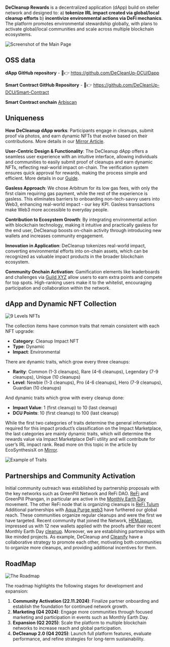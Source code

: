**DeCleanup Rewards** is a decentralized application (dApp) build on steller network and designed to:
a) **tokenize IRL impact created via global/local cleanup efforts**
b) **incentivize environmental actions via DeFi mechanics**. 
The platform promotes environmental stewardship globally, with plans to activate global/local communities and scale across multiple blockchain ecosystems.

![Screenshot of the Main Page](https://beige-defiant-spoonbill-537.mypinata.cloud/ipfs/QmWjckBnwWkidWtTQwR17TrQWoo9j3FX5LLwRg8s3n12cN)

## OSS data

**dApp GitHub repository** - 🔗👉 https://github.com/DeCleanUp-DCU/Dapp

**Smart Contract GitHub Repository** - 🔗👉 https://github.com/DeCleanUp-DCU/Smart-Contract

**Smart Contract onchain** [Arbiscan](https://arbiscan.io/address/0xf21389b64e0eb749fd150d0c44742692e19a69c8) 

## Uniqueness

**How DeCleanup dApp works**: Participants engage in cleanups, submit proof via photos, and earn dynamic NFTs that evolve based on their contributions. More details in our [Mirror Article](https://mirror.xyz/decleanupnet.eth/ZzncKRu-Q-leEZkQ48Txm-NQRxG_hH3V3wyHaYUKfYI).

**User-Centric Design & Functionality**: The DeCleanup dApp offers a seamless user experience with an intuitive interface, allowing individuals and communities to easily submit proof of cleanups and earn dynamic NFTs, reflecting real-world impact on-chain. The verification system ensures quick approval for rewards, making the process simple and efficient. 
More details in our [Guide](https://mirror.xyz/decleanupnet.eth/A5uzOpx9HUgXZEopCKUsbgffw9SajL4Q9eECgrguq-4).

**Gasless Approach**: We chose Arbitrum for its low gas fees, with only the first claim requiring gas payment, while the rest of the experience is gasless. This eliminates barriers to onboarding non-tech-savvy users into Web3, enhancing real-world impact - our key KPI. Gasless transactions make Web3 more accessible to everyday people.

**Contribution to Ecosystem Growth**: By integrating environmental action with blockchain technology, making it intuitive and practically gasless for the end user, DeCleanup boosts on-chain activity through introducing new wallets and increases community engagement.

**Innovation in Application**: DeCleanup tokenizes real-world impact, converting environmental efforts into on-chain assets, which can be recognized as valuable impact products in the broader blockchain ecosystem.

**Community Onchain Activation**: Gamification elements like leaderboards and challenges via [Guild XYZ](https://guild.xyz/decleanup-network) allow users to earn extra points and compete for top spots. High-ranking users make it to the whitelist, encouraging participation and collaboration within the network.

## dApp and Dynamic NFT Collection

![9 Levels NFTs](https://beige-defiant-spoonbill-537.mypinata.cloud/ipfs/QmZELVjF8H5VvG1BxhunXK4n6LuK17RBuis5yRepEqxARk)

The collection items have common traits that remain consistent with each NFT upgrade:
- **Category**: Cleanup Impact NFT
- **Type**: Dynamic
- **Impact**: Environmental

There are dynamic traits, which grow every three cleanups:
- **Rarity**: Common (1-3 cleanups), Rare (4-6 cleanups), Legendary (7-9 cleanups), Unique (10 cleanups)
- **Level**: Newbie (1-3 cleanups), Pro (4-6 cleanups), Hero (7-9 cleanups), Guardian (10 cleanups)

And dynamic traits which grow with every cleanup done:
- **Impact Value**: 1 (first cleanup) to 10 (last cleanup)
- **DCU Points**: 10 (first cleanup) to 100 (last cleanup)

While the first two categories of traits determine the general information required for this impact product’s classification on the Impact Marketplace, the last categories are mainly dynamic traits, which will determine the rewards value via Impact Marketplace DeFi utility and will contribute for user’s IRL impact rank. 
Read more on this topic in the article by EcoSynthesisX on [Mirror](https://mirror.xyz/ecosynthesisx.eth/zOdeuaeFfJUFScZZKu1OGF7cWCiRgUHQSGE-14cf8fo).

![Example of Traits](https://beige-defiant-spoonbill-537.mypinata.cloud/ipfs/QmfUA1PomqfsXPZod2oo79nrMq17xT1Rxo8EdWxwFFVHxM)

## Partnerships and Community Activation

Initial community outreach was established by partnership proposals with the key networks such as GreenPill Network and ReFi DAO. [ReFi](https://x.com/refiphangan/status/1837797388368728419?s=61)
and GreenPill Phangan, in particular are active in the [Monthly Earth Day](https://x.com/highlyartistic/status/1837668300425429023?s=61) movement. The other ReFi node that is organizing cleanups is [ReFi Tulum](https://x.com/refitulum/status/1838290711961112606?s=61)
Additional partnerships with [Aqua Purge web3](https://x.com/aquapurgeweb3/status/1822565379593449715?s=61) have furthered our global reach. These communities organize regular cleanups and were the first we have targeted.
Recent community that joined the Network, [HEMJapan](https://x.com/hemjapan?s=21), impressed us with 12 new wallets applied with the proofs after their recent Monthly Earth Day [cleanup](https://x.com/hemjapan/status/1838096871035928649?s=61).
Moreover, we are establishing partnerships with like minded projects. As example, DeCleanup and [Cleanify](https://x.com/cleanify_vet?s=21) have a collaborative strategy to promote each other, motivating both communities to organize more cleanups, and providing additional incentives for them.

## RoadMap

![The Roadmap](https://beige-defiant-spoonbill-537.mypinata.cloud/ipfs/QmcAgDypdKSRtUkoaBGp3puYRWEuyEjT5BauuVmXDYz7y1)

The roadmap highlights the following stages for development and expansion:

1. **Community Activation (22.11.2024)**: Finalize partner onboarding and establish the foundation for continued network growth.
2. **Marketing (Q4 2024)**: Engage more communities through focused marketing and participation in events such as Monthly Earth Day.
3. **Expansion (Q2 2025)**: Scale the platform to multiple blockchain networks to increase reach and global participation.
4. **DeCleanup 2.0 (Q4 2025)**: Launch full platform features, evaluate performance, and refine strategies for long-term sustainability.
